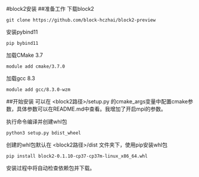 #block2安装
##准备工作
下载block2
```
git clone https://github.com/block-hczhai/block2-preview
```
安装pybind11
```
pip bybind11
```
加载CMake 3.7
```
module add cmake/3.7.0
```
加载gcc 8.3
```
module add gcc/8.3.0-wzm
```
##开始安装
可以在 <block2路径>/setup.py 的cmake_args变量中配置cmake参数，具体参数可以在README.md中查看。我增加了开启mpi的参数。

执行命令编译并创建whl包
```
python3 setup.py bdist_wheel
```
创建的whl包默认在 <block2路径>/dist 文件夹下，使用pip安装whl包
```
pip install block2-0.1.10-cp37-cp37m-linux_x86_64.whl
```
安装过程中将自动检查依赖包并下载。